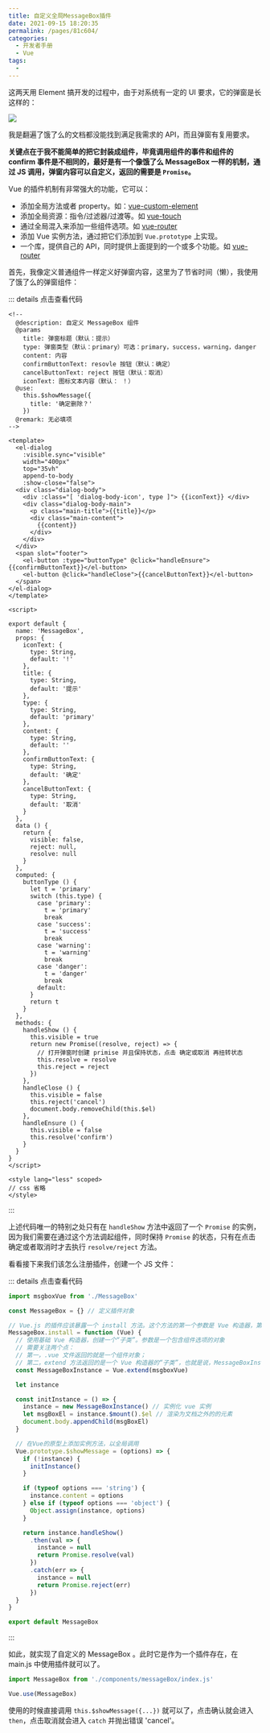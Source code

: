 ```yaml
---
title: 自定义全局MessageBox插件
date: 2021-09-15 18:20:35
permalink: /pages/81c604/
categories: 
  - 开发者手册
  - Vue
tags: 
  - 
---
```


这两天用 Element 搞开发的过程中，由于对系统有一定的 UI 要求，它的弹窗是长这样的：

![](https://cdn.jsdelivr.net/gh/jimdeng92/static_1/微信截图_20210531105303.png)

我是翻遍了饿了么的文档都没能找到满足我需求的 API，而且弹窗有复用要求。

**关键点在于我不能简单的把它封装成组件，毕竟调用组件的事件和组件的 confirm 事件是不相同的，最好是有一个像饿了么 MessageBox 一样的机制，通过 JS 调用，弹窗内容可以自定义，返回的需要是 `Promise`。**

Vue 的插件机制有非常强大的功能，它可以：

- 添加全局方法或者 property。如：[vue-custom-element](https://github.com/karol-f/vue-custom-element)
- 添加全局资源：指令/过滤器/过渡等。如 [vue-touch](https://github.com/vuejs/vue-touch)
- 通过全局混入来添加一些组件选项。如 [vue-router](https://github.com/vuejs/vue-router)
- 添加 Vue 实例方法，通过把它们添加到 `Vue.prototype` 上实现。
- 一个库，提供自己的 API，同时提供上面提到的一个或多个功能。如 [vue-router](https://github.com/vuejs/vue-router)

首先，我像定义普通组件一样定义好弹窗内容，这里为了节省时间（懒），我使用了饿了么的弹窗组件：

::: details 点击查看代码
``` vue
<!--
  @description: 自定义 MessageBox 组件
  @params
    title: 弹窗标题（默认：提示）
    type: 弹窗类型（默认：primary）可选：primary，success，warning，danger
    content: 内容
    confirmButtonText: resovle 按钮（默认：确定）
    cancelButtonText: reject 按钮（默认：取消）
    iconText: 图标文本内容（默认： ！）
  @use:
    this.$showMessage({
      title: '确定删除？'
    })
  @remark: 无必填项
-->

<template>
  <el-dialog
    :visible.sync="visible"
    width="400px"
    top="35vh"
    append-to-body
    :show-close="false">
  <div class="dialog-body">
    <div :class="[ 'dialog-body-icon', type ]"> {{iconText}} </div>
    <div class="dialog-body-main">
      <p class="main-title">{{title}}</p>
      <div class="main-content">
        {{content}}
      </div>
    </div>
  </div>
  <span slot="footer">
    <el-button :type="buttonType" @click="handleEnsure">{{confirmButtonText}}</el-button>
    <el-button @click="handleClose">{{cancelButtonText}}</el-button>
  </span>
</el-dialog>
</template>

<script>

export default {
  name: 'MessageBox',
  props: {
    iconText: {
      type: String,
      default: '!'
    },
    title: {
      type: String,
      default: '提示'
    },
    type: {
      type: String,
      default: 'primary'
    },
    content: {
      type: String,
      default: ''
    },
    confirmButtonText: {
      type: String,
      default: '确定'
    },
    cancelButtonText: {
      type: String,
      default: '取消'
    }
  },
  data () {
    return {
      visible: false,
      reject: null,
      resolve: null
    }
  },
  computed: {
    buttonType () {
      let t = 'primary'
      switch (this.type) {
        case 'primary':
          t = 'primary'
          break
        case 'success':
          t = 'success'
          break
        case 'warning':
          t = 'warning'
          break
        case 'danger':
          t = 'danger'
          break
        default:
      }
      return t
    }
  },
  methods: {
    handleShow () {
      this.visible = true
      return new Promise((resolve, reject) => {
        // 打开弹窗时创建 primise 并且保持状态，点击 确定或取消 再扭转状态
        this.resolve = resolve
        this.reject = reject
      })
    },
    handleClose () {
      this.visible = false
      this.reject('cancel')
      document.body.removeChild(this.$el)
    },
    handleEnsure () {
      this.visible = false
      this.resolve('confirm')
    }
  }
}
</script>

<style lang="less" scoped>
// css 省略
</style>
```
:::

上述代码唯一的特别之处只有在 `handleShow` 方法中返回了一个 `Promise` 的实例，因为我们需要在通过这个方法调起组件，同时保持 `Promise` 的状态，只有在点击确定或者取消时才去执行 `resolve/reject` 方法。

看看接下来我们该怎么注册插件，创建一个 JS 文件：

::: details 点击查看代码
``` js
import msgboxVue from './MessageBox'

const MessageBox = {} // 定义插件对象

// Vue.js 的插件应该暴露一个 install 方法。这个方法的第一个参数是 Vue 构造器，第二个参数是一个可选的选项对象
MessageBox.install = function (Vue) {
  // 使用基础 Vue 构造器，创建一个“子类”。参数是一个包含组件选项的对象
  // 需要关注两个点：
  // 第一，.vue 文件返回的就是一个组件对象；
  // 第二，extend 方法返回的是一个 Vue 构造器的“子类”，也就是说，MessageBoxInstance 也是一个构造器
  const MessageBoxInstance = Vue.extend(msgboxVue)

  let instance

  const initInstance = () => {
    instance = new MessageBoxInstance() // 实例化 vue 实例
    let msgBoxEl = instance.$mount().$el // 渲染为文档之外的的元素
    document.body.appendChild(msgBoxEl)
  }

  // 在Vue的原型上添加实例方法，以全局调用
  Vue.prototype.$showMessage = (options) => {
    if (!instance) {
      initInstance()
    }

    if (typeof options === 'string') {
      instance.content = options
    } else if (typeof options === 'object') {
      Object.assign(instance, options)
    }

    return instance.handleShow()
      .then(val => {
        instance = null
        return Promise.resolve(val)
      })
      .catch(err => {
        instance = null
        return Promise.reject(err)
      })
  }
}

export default MessageBox
```
:::

如此，就实现了自定义的 MessageBox 。此时它是作为一个插件存在，在 main.js 中使用插件就可以了。

``` js
import MessageBox from './components/messageBox/index.js'

Vue.use(MessageBox)
```

使用的时候直接调用 `this.$showMessage({...})` 就可以了，点击确认就会进入 `then`，点击取消就会进入 `catch` 并抛出错误 'cancel'。
